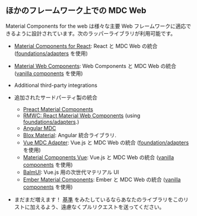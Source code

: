 ## ほかのフレームワーク上での MDC Web

Material Components for the web は様々な主要 Web フレームワークに適応できるように設計されています。次のラッパーライブラリが利用可能です。

  - [Material Components for React](https://github.com/material-components/material-components-web-react): React と MDC Web の統合 ([foundations/adapters](./integrating-into-frameworks.md#the-advanced-approach-using-foundations-and-adapters) を使用)
  - [Material Web Components](https://github.com/material-components/material-components-web-components): Web Components と MDC Web の統合 ([vanilla components](./integrating-into-frameworks.md#the-simple-approach-wrapping-mdc-web-vanilla-components) を使用)
  - Additional third-party integrations
  - 追加されたサードパーティ製の統合
    - [Preact Material Components](https://github.com/prateekbh/preact-material-components)
    - [RMWC: React Material Web Components](https://github.com/jamesmfriedman/rmwc) (using [foundations/adapters](./integrating-into-frameworks.md#the-advanced-approach-using-foundations-and-adapters).)
    - [Angular MDC](https://github.com/trimox/angular-mdc-web)
    - [Blox Material](https://blox.src.zone/material): Angular 統合ライブラリ.
    - [Vue MDC Adapter](https://github.com/stasson/vue-mdc-adapter): Vue.js と MDC Web の統合 ([foundation/adapters](./integrating-into-frameworks.md#the-advanced-approach-using-foundations-and-adapters) を使用)
    - [Material Components Vue](https://github.com/matsp/material-components-vue): Vue.js と MDC Web の統合 ([vanilla components](./integrating-into-frameworks.md#the-simple-approach-wrapping-mdc-web-vanilla-components) を使用)
    - [BalmUI](https://material.balmjs.com/): Vue.js 用の次世代マテリアル UI
    - [Ember Material Components](https://github.com/onehilltech/ember-cli-mdc): Ember と MDC Web の統合  ([vanilla components](./integrating-into-frameworks.md#the-simple-approach-wrapping-mdc-web-vanilla-components) を使用)

  - まだまだ増えます！ [基準](integrating-into-frameworks.md) をみたしているならあなたのライブラリをこのリストに加えるよう、遠慮なくプルリクエストを送ってください。
